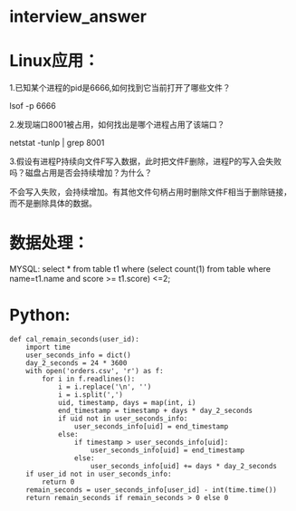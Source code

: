 # interview_answer
# Linux应用：
1.已知某个进程的pid是6666,如何找到它当前打开了哪些文件？

lsof -p 6666

2.发现端口8001被占用，如何找出是哪个进程占用了该端口？

netstat -tunlp | grep 8001

3.假设有进程P持续向文件F写入数据，此时把文件F删除，进程P的写入会失败吗？磁盘占用是否会持续增加？为什么？

不会写入失败，会持续增加。有其他文件句柄占用时删除文件F相当于删除链接，而不是删除具体的数据。


# 数据处理：
MYSQL:
select * from table t1 where (select count(1) from table where name=t1.name and score >= t1.score) <=2;

# Python:
``` 
def cal_remain_seconds(user_id):
    import time
    user_seconds_info = dict()
    day_2_seconds = 24 * 3600
    with open('orders.csv', 'r') as f:
        for i in f.readlines():
            i = i.replace('\n', '')
            i = i.split(',')
            uid, timestamp, days = map(int, i)
            end_timestamp = timestamp + days * day_2_seconds
            if uid not in user_seconds_info:
                user_seconds_info[uid] = end_timestamp
            else:
                if timestamp > user_seconds_info[uid]:
                    user_seconds_info[uid] = end_timestamp
                else:
                    user_seconds_info[uid] += days * day_2_seconds
    if user_id not in user_seconds_info:
        return 0
    remain_seconds = user_seconds_info[user_id] - int(time.time())
    return remain_seconds if remain_seconds > 0 else 0
 ```
